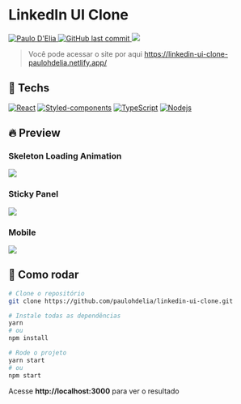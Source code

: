# LinkedIn UI Clone

<p>
  <a href="https://www.linkedin.com/in/paulodelia/">
      <img alt="Paulo D'Elia" src="https://img.shields.io/badge/-paulodelia-important?style=flat&logo=Linkedin&logoColor=white" />
   </a>
  <a href="https://github.com/paulohdelia/proffy/commits/master">
    <img alt="GitHub last commit" src="https://img.shields.io/github/last-commit/paulohdelia/linkedin-ui-clone?color=important">
  </a> 
  <img src="https://img.shields.io/github/languages/count/paulohdelia/linkedin-ui-clone?color=important&style=flat-square">
</p>

> Você pode acessar o site por aqui https://linkedin-ui-clone-paulohdelia.netlify.app/

## :hammer: Techs

[![React](https://img.shields.io/badge/-React-black?style=flat-square&logo=react&link=https://github.com/paulohdelia/)](https://github.com/paulohdelia/)
[![Styled-components](https://img.shields.io/badge/-Styled%20Components-pink?style=flat-square&logo=styled-components)](https://github.com/paulohdelia/)
[![TypeScript](https://img.shields.io/badge/-TypeScript-007ACC?style=flat-square&logo=typescript&link=https://github.com/paulohdelia/)](https://github.com/paulohdelia/)
[![Nodejs](https://img.shields.io/badge/-Nodejs-black?style=flat-square&logo=Node.js&link=https://github.com/paulohdelia/)](https://github.com/paulohdelia/)

## :fire: Preview

### Skeleton Loading Animation
![](http://drive.google.com/uc?export=view&id=16lOR49nSepjL8k4ssdun5nuUNHWj4f32)

### Sticky Panel
![](http://drive.google.com/uc?export=view&id=1jLKSFb30w-wR4QKGV35LMdWh9RqkMjCD)

### Mobile
![](http://drive.google.com/uc?export=view&id=117VtQQbH63xSSNoRIakfUPJvHF9LsshO)

## :construction_worker: Como rodar

```bash
# Clone o repositório
git clone https://github.com/paulohdelia/linkedin-ui-clone.git
```

```bash
# Instale todas as dependências
yarn
# ou
npm install
```

```bash
# Rode o projeto
yarn start
# ou
npm start
```

Acesse **http://localhost:3000** para ver o resultado
